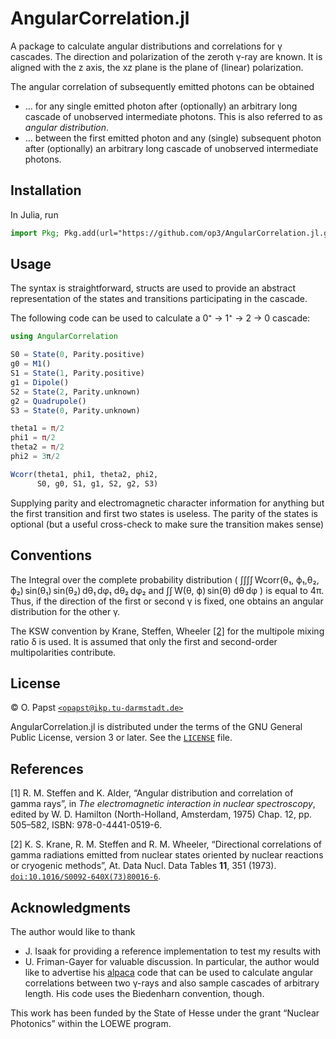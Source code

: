 # AngularCorrelation.jl

A package to calculate angular distributions and correlations for γ cascades.
The direction and polarization of the zeroth γ-ray are known.
It is aligned with the z axis, the xz plane is the plane of (linear) polarization.

The angular correlation of subsequently emitted photons can be obtained
- … for any single emitted photon after (optionally) an arbitrary long cascade of unobserved intermediate photons.
  This is also referred to as *angular distribution*.
- … between the first emitted photon and any (single) subsequent photon after (optionally) an arbitrary long cascade of unobserved intermediate photons.

## Installation

In Julia, run

```julia
import Pkg; Pkg.add(url="https://github.com/op3/AngularCorrelation.jl.git")
```

## Usage

The syntax is straightforward,
structs are used to provide an abstract representation of the states and transitions participating in the cascade.

The following code can be used to calculate a 0⁺ → 1⁺ → 2 → 0 cascade:

```julia
using AngularCorrelation

S0 = State(0, Parity.positive)
g0 = M1()
S1 = State(1, Parity.positive)
g1 = Dipole()
S2 = State(2, Parity.unknown)
g2 = Quadrupole()
S3 = State(0, Parity.unknown)

theta1 = π/2
phi1 = π/2
theta2 = π/2
phi2 = 3π/2

Wcorr(theta1, phi1, theta2, phi2,
      S0, g0, S1, g1, S2, g2, S3)
```

Supplying parity and electromagnetic character information for anything
but the first transition and first two states is useless.
The parity of the states is optional (but a useful cross-check to make sure the transition makes sense)

## Conventions

The Integral over the complete probability distribution
( ∫∫∫∫ Wcorr(θ₁, ϕ₁,θ₂, ϕ₂) sin(θ₁) sin(θ₂) dθ₁ dφ₁ dθ₂ dφ₂ and
∫∫ W(θ, ϕ) sin(θ) dθ dφ )
is equal to 4π.
Thus, if the direction of the first or second γ is fixed,
one obtains an angular distribution for the other γ.

The KSW convention by Krane, Steffen, Wheeler [\[2\]](#ref-2) for the multipole mixing ratio δ is used.
It is assumed that only the first and second-order multipolarities contribute.

## License<a name="license"></a>

© O. Papst [`<opapst@ikp.tu-darmstadt.de>`](mailto:opapst@ikp.tu-darmstadt.de)

AngularCorrelation.jl is distributed under the terms of the GNU General Public License, version 3 or later.
See the [`LICENSE`](LICENSE) file.

## References

<a name="ref-1">[1]</a> R. M. Steffen and K. Alder, “Angular distribution and correlation of gamma rays”, in *The electromagnetic interaction in nuclear spectroscopy*, edited by W. D. Hamilton (North-Holland, Amsterdam, 1975) Chap. 12, pp. 505–582, ISBN: 978-0-4441-0519-6.

<a name="ref-2">[2]</a> K. S. Krane, R. M. Steffen and R. M. Wheeler, “Directional correlations of gamma radiations emitted from nuclear states oriented by nuclear reactions or cryogenic methods”, At. Data Nucl. Data Tables **11**, 351 (1973). [`doi:10.1016/S0092-640X(73)80016-6`](https://doi.org/10.1016/S0092-640X(73)80016-6).  

## Acknowledgments

The author would like to thank

- J. Isaak for providing a reference implementation to test my results with
- U. Friman-Gayer for valuable discussion. In particular, the author would like to advertise his [alpaca](https://github.com/u-eff-gee/alpaca) code
  that can be used to calculate angular correlations between two γ-rays
  and also sample cascades of arbitrary length.
  His code uses the Biedenharn convention, though.

This work has been funded by the State of Hesse under the grant “Nuclear Photonics” within the LOEWE program.
